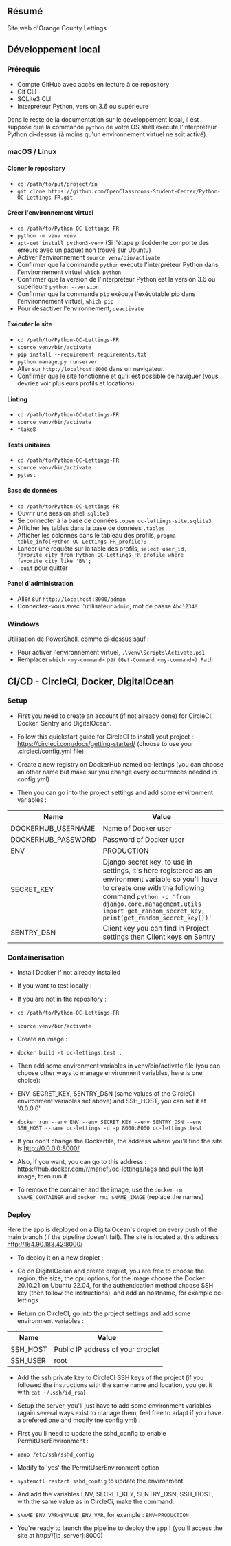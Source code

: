 ## Résumé

Site web d'Orange County Lettings

## Développement local

### Prérequis

- Compte GitHub avec accès en lecture à ce repository
- Git CLI
- SQLite3 CLI
- Interpréteur Python, version 3.6 ou supérieure

Dans le reste de la documentation sur le développement local, il est supposé que la commande `python` de votre OS shell exécute l'interpréteur Python ci-dessus (à moins qu'un environnement virtuel ne soit activé).

### macOS / Linux

#### Cloner le repository

- `cd /path/to/put/project/in`
- `git clone https://github.com/OpenClassrooms-Student-Center/Python-OC-Lettings-FR.git`

#### Créer l'environnement virtuel

- `cd /path/to/Python-OC-Lettings-FR`
- `python -m venv venv`
- `apt-get install python3-venv` (Si l'étape précédente comporte des erreurs avec un paquet non trouvé sur Ubuntu)
- Activer l'environnement `source venv/bin/activate`
- Confirmer que la commande `python` exécute l'interpréteur Python dans l'environnement virtuel
`which python`
- Confirmer que la version de l'interpréteur Python est la version 3.6 ou supérieure `python --version`
- Confirmer que la commande `pip` exécute l'exécutable pip dans l'environnement virtuel, `which pip`
- Pour désactiver l'environnement, `deactivate`

#### Exécuter le site

- `cd /path/to/Python-OC-Lettings-FR`
- `source venv/bin/activate`
- `pip install --requirement requirements.txt`
- `python manage.py runserver`
- Aller sur `http://localhost:8000` dans un navigateur.
- Confirmer que le site fonctionne et qu'il est possible de naviguer (vous devriez voir plusieurs profils et locations).

#### Linting

- `cd /path/to/Python-OC-Lettings-FR`
- `source venv/bin/activate`
- `flake8`

#### Tests unitaires

- `cd /path/to/Python-OC-Lettings-FR`
- `source venv/bin/activate`
- `pytest`

#### Base de données

- `cd /path/to/Python-OC-Lettings-FR`
- Ouvrir une session shell `sqlite3`
- Se connecter à la base de données `.open oc-lettings-site.sqlite3`
- Afficher les tables dans la base de données `.tables`
- Afficher les colonnes dans le tableau des profils, `pragma table_info(Python-OC-Lettings-FR_profile);`
- Lancer une requête sur la table des profils, `select user_id, favorite_city from
  Python-OC-Lettings-FR_profile where favorite_city like 'B%';`
- `.quit` pour quitter

#### Panel d'administration

- Aller sur `http://localhost:8000/admin`
- Connectez-vous avec l'utilisateur `admin`, mot de passe `Abc1234!`

### Windows

Utilisation de PowerShell, comme ci-dessus sauf :

- Pour activer l'environnement virtuel, `.\venv\Scripts\Activate.ps1` 
- Remplacer `which <my-command>` par `(Get-Command <my-command>).Path`

## CI/CD - CircleCI, Docker, DigitalOcean

### Setup

- First you need to create an account (if not already done) for CircleCI, Docker, Sentry and DigitalOcean.

- Follow this quickstart guide for CircleCI to install yout project : https://circleci.com/docs/getting-started/ (choose to use your .circleci/config.yml file)
- Create a new registry on DockerHub named oc-lettings (you can choose an other name but make sur you change every occurrences needed in config.yml)

- Then you can go into the project settings and add some environment variables : 

| Name                | Value |
|---                  |---|
| DOCKERHUB_USERNAME  | Name of Docker user  |
| DOCKERHUB_PASSWORD  | Password of Docker user  |
| ENV                 | PRODUCTION  |
| SECRET_KEY          | Django secret key, to use in settings, it's here registered as an environment variable so you'll have to create one with the following command `python -c 'from django.core.management.utils import get_random_secret_key; print(get_random_secret_key())'`  |
| SENTRY_DSN          | Client key you can find in Project settings then Client keys on Sentry  |

### Containerisation

- Install Docker if not already installed

- If you want to test locally :
- If you are not in the repository :
- `cd /path/to/Python-OC-Lettings-FR`
- `source venv/bin/activate`

- Create an image :
- `docker build -t oc-lettings:test .`
- Then add some environment variables in venv/bin/activate file (you can choose other ways to manage environment variables, here is one choice):
- ENV, SECRET_KEY, SENTRY_DSN (same values of the CircleCI environment variables set above) and SSH_HOST, you can set it at '0.0.0.0'
- `docker run --env ENV --env SECRET_KEY --env SENTRY_DSN --env SSH_HOST --name oc-lettings -d -p 8000:8000 oc-lettings:test`

- If you don't change the Dockerfile, the address where you'll find the site is http://0.0.0.0:8000/

- Also, if you want, you can go to this address : https://hub.docker.com/r/mariefj/oc-lettings/tags and pull the last image, then run it.

- To remove the container and the image, use the `docker rm $NAME_CONTAINER` and `docker rmi $NAME_IMAGE` (replace the names)

### Deploy

Here the app is deployed on a DigitalOcean's droplet on every push of the main branch (if the pipeline doesn't fail).
The site is located at this address : http://164.90.183.42:8000/

- To deploy it on a new droplet :
- Go on DigitalOcean and create droplet, you are free to choose the region, the size, the cpu options, for the image choose the Docker 20.10.21 on Ubuntu 22.04, for the authentication method choose SSH key (then follow the instructions), and add an hostname, for example oc-lettings

- Return on CircleCI, go into the project settings and add some environment variables : 

| Name                | Value |
|---                  |---|
| SSH_HOST  | Public IP address of your droplet  |
| SSH_USER  | root  |
- Add the ssh private key to CircleCI SSH keys of the project (if you followed the instructions with the same name and location, you get it with `cat ~/.ssh/id_rsa`)

- Setup the server, you'll just have to add some environment variables (again several ways exist to manage them, feel free to adapt if you have a prefered one and modify tne config.yml) :
- First you'll need to update the sshd_config to enable PermitUserEnvironment :
- `nano /etc/ssh/sshd_config`
- Modify to 'yes' the PermitUserEnvironment option
- `systemctl restart sshd_config` to update the environment

- And add the variables ENV, SECRET_KEY, SENTRY_DSN, SSH_HOST, with the same value as in CircleCi, make the command:
- `$NAME_ENV_VAR=$VALUE_ENV_VAR`, for example : `ENV=PRODUCTION`

- You're ready to launch the pipeline to deploy the app ! (you'll access the site at http://[ip_server]:8000)